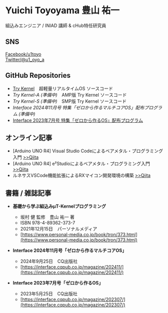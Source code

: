 # Yuichi Toyoyama 豊山 祐一
組込みエンジニア / INIAD 講師 & cHub特任研究員
## SNS
[Facebook/u1toyo](https://www.facebook.com/u1toyo/)  
[Twitter/@u1_oyo_a](https://twitter.com/u1_oyo_a)  

## GitHub Repositories
- [Try Kernel](https://github.com/ytoyoyama/trykernel)　超軽量リアルタイムOS ソースコード
- *Try Kernel-A (準備中)*　AMP版 Try Kernel ソースコード
- *Try Kernel-S (準備中)*　SMP版 Try Kernel ソースコード
- *Interface 2024年11月号 特集「ゼロから作るマルチコアOS」配布プログラム (準備中)*
- [Interface 2023年7月号 特集「ゼロから作るOS」配布プログラム](https://github.com/ytoyoyama/interface_trykernel)


## オンライン記事
- [Arduino UNO R4] Visual Studio Codeによるベアメタル・プログラミング入門 [>>Qiita](https://qiita.com/y_toyoyama/items/b4e858070094a0ce7978)
- [Arduino UNO R4] e²Studioによるベアメタル・プログラミング入門 [>>Qiita](https://qiita.com/y_toyoyama/items/e4da6c4a2a679bacc7af)
- ルネサスVSCode機能拡張によるRXマイコン開発環境の構築 [>>Qiita](https://qiita.com/y_toyoyama/items/98b7511f9f95343f7a40)

## 書籍 / 雑誌記事
- **基礎から学ぶ組込みμT-Kernelプログラミング**  
    - 坂村 健 監修　豊山 祐一 著
    - ISBN 978-4-89362-373-7
    - 2021年12月15日　パーソナルメディア
    - [https://www.personal-media.co.jp/book/tron/373.html](https://www.personal-media.co.jp/book/tron/373.html)

- **Interface 2024年11月号「ゼロから作るマルチコアOS」**
    - 2024年9月25日　CQ出版社
    - [https://interface.cqpub.co.jp/magazine/202411/](https://interface.cqpub.co.jp/magazine/202411/)

- **Interface 2023年7月号「ゼロから作るOS」**
    - 2023年5月25日　CQ出版社
    - [https://interface.cqpub.co.jp/magazine/202307/](https://interface.cqpub.co.jp/magazine/202307/)
